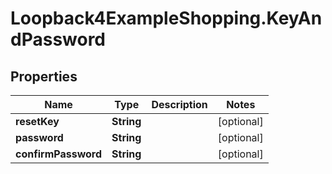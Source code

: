 # Loopback4ExampleShopping.KeyAndPassword

## Properties

Name | Type | Description | Notes
------------ | ------------- | ------------- | -------------
**resetKey** | **String** |  | [optional] 
**password** | **String** |  | [optional] 
**confirmPassword** | **String** |  | [optional] 


